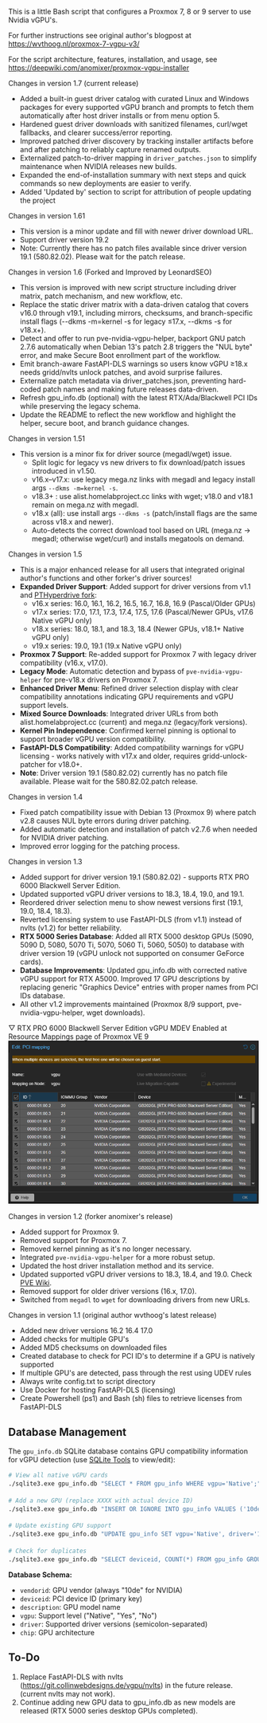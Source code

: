 This is a little Bash script that configures a Proxmox 7, 8 or 9 server to use Nvidia vGPU's. 

For further instructions see original author's blogpost at https://wvthoog.nl/proxmox-7-vgpu-v3/

For the script architecture, features, installation, and usage, see https://deepwiki.com/anomixer/proxmox-vgpu-installer

Changes in version 1.7 (current release)
- Added a built-in guest driver catalog with curated Linux and Windows packages for every supported vGPU branch and prompts to fetch them automatically after host driver installs or from menu option 5.
- Hardened guest driver downloads with sanitized filenames, curl/wget fallbacks, and clearer success/error reporting.
- Improved patched driver discovery by tracking installer artifacts before and after patching to reliably capture renamed outputs.
- Externalized patch-to-driver mapping in `driver_patches.json` to simplify maintenance when NVIDIA releases new builds.
- Expanded the end-of-installation summary with next steps and quick commands so new deployments are easier to verify.
- Added 'Updated by' section to script for attribution of people updating the project

Changes in version 1.61
- This version is a minor update and fill with newer driver download URL.
- Support driver version 19.2
- Note: Currently there has no patch files available since driver version 19.1 (580.82.02). Please wait for the patch release.

Changes in version 1.6 (Forked and Improved by LeonardSEO)
- This version is improved with new script structure including driver matrix, patch mechanism, and new workflow, etc.
- Replace the static driver matrix with a data-driven catalog that covers v16.0 through v19.1, including mirrors, checksums, and branch-specific install flags (--dkms -m=kernel -s for legacy ≤17.x, --dkms -s for v18.x+).
- Detect and offer to run pve-nvidia-vgpu-helper, backport GNU patch 2.7.6 automatically when Debian 13's patch 2.8 triggers the "NUL byte" error, and make Secure Boot enrollment part of the workflow.
- Emit branch-aware FastAPI-DLS warnings so users know vGPU ≥18.x needs gridd/nvlts unlock patches, and avoid surprise failures.
- Externalize patch metadata via driver_patches.json, preventing hard-coded patch names and making future releases data-driven.
- Refresh gpu_info.db (optional) with the latest RTX/Ada/Blackwell PCI IDs while preserving the legacy schema.
- Update the README to reflect the new workflow and highlight the helper, secure boot, and branch guidance changes.

Changes in version 1.51
- This version is a minor fix for driver source (megadl/wget) issue.
  - Split logic for legacy vs new drivers to fix download/patch issues introduced in v1.50.
  - v16.x–v17.x: use legacy mega.nz links with megadl and legacy install args `--dkms -m=kernel -s`.
  - v18.3+ : use alist.homelabproject.cc links with wget; v18.0 and v18.1 remain on mega.nz with megadl.
  - v18.x (all): use install args `--dkms -s` (patch/install flags are the same across v18.x and newer).
  - Auto-detects the correct download tool based on URL (mega.nz -> megadl; otherwise wget/curl) and installs megatools on demand.

Changes in version 1.5
- This is a major enhanced release for all users that integrated original author's functions and other forker's driver sources!
- **Expanded Driver Support**: Added support for driver versions from v1.1 and [PTHyperdrive fork](https://github.com/PTHyperdrive/proxmox-vgpu-installer):
  - v16.x series: 16.0, 16.1, 16.2, 16.5, 16.7, 16.8, 16.9 (Pascal/Older GPUs)
  - v17.x series: 17.0, 17.1, 17.3, 17.4, 17.5, 17.6 (Pascal/Newer GPUs, v17.6 Native vGPU only)
  - v18.x series: 18.0, 18.1, and 18.3, 18.4 (Newer GPUs, v18.1+ Native vGPU only)
  - v19.x series: 19.0, 19.1 (19.x Native vGPU only)
- **Proxmox 7 Support**: Re-added support for Proxmox 7 with legacy driver compatibility (v16.x, v17.0).
- **Legacy Mode**: Automatic detection and bypass of `pve-nvidia-vgpu-helper` for pre-v18.x drivers on Proxmox 7.
- **Enhanced Driver Menu**: Refined driver selection display with clear compatibility annotations indicating GPU requirements and vGPU support levels.
- **Mixed Source Downloads**: Integrated driver URLs from both alist.homelabproject.cc (current) and mega.nz (legacy/fork versions).
- **Kernel Pin Independence**: Confirmed kernel pinning is optional to support broader vGPU version compatibility.
- **FastAPI-DLS Compatibility**: Added compatibility warnings for vGPU licensing - works natively with v17.x and older, requires gridd-unlock-patcher for v18.0+.
- **Note**: Driver version 19.1 (580.82.02) currently has no patch file available. Please wait for the 580.82.02.patch release.

Changes in version 1.4
- Fixed patch compatibility issue with Debian 13 (Proxmox 9) where patch v2.8 causes NUL byte errors during driver patching.
- Added automatic detection and installation of patch v2.7.6 when needed for NVIDIA driver patching.
- Improved error logging for the patching process.

Changes in version 1.3
- Added support for driver version 19.1 (580.82.02) - supports RTX PRO 6000 Blackwell Server Edition.
- Updated supported vGPU driver versions to 18.3, 18.4, 19.0, and 19.1.
- Reordered driver selection menu to show newest versions first (19.1, 19.0, 18.4, 18.3).
- Reverted licensing system to use FastAPI-DLS (from v1.1) instead of nvlts (v1.2) for better reliability.
- **RTX 5000 Series Database**: Added all RTX 5000 desktop GPUs (5090, 5090 D, 5080, 5070 Ti, 5070, 5060 Ti, 5060, 5050) to database with driver version 19 (vGPU unlock not supported on consumer GeForce cards).
- **Database Improvements**: Updated gpu_info.db with corrected native vGPU support for RTX A5000. Improved 17 GPU descriptions by replacing generic "Graphics Device" entries with proper names from PCI IDs database.
- All other v1.2 improvements maintained (Proxmox 8/9 support, pve-nvidia-vgpu-helper, wget downloads).

▽ RTX PRO 6000 Blackwell Server Edition vGPU MDEV Enabled at Resource Mappings page of Proxmox VE 9
![vgpu](pic/vgpu-rtxpro6kbwse-pcimapping.png)


Changes in version 1.2 (forker anomixer's release)
- Added support for Proxmox 9.
- Removed support for Proxmox 7.
- Removed kernel pinning as it's no longer necessary.
- Integrated `pve-nvidia-vgpu-helper` for a more robust setup.
- Updated the host driver installation method and its service.
- Updated supported vGPU driver versions to 18.3, 18.4, and 19.0. Check [PVE Wiki](https://pve.proxmox.com/wiki/NVIDIA_vGPU_on_Proxmox_VE#Software_Versions).
- Removed support for older driver versions (16.x, 17.0).
- Switched from `megadl` to `wget` for downloading drivers from new URLs.

Changes in version 1.1 (original author wvthoog's latest release)
- Added new driver versions
    16.2
    16.4
    17.0
- Added checks for multiple GPU's
- Added MD5 checksums on downloaded files
- Created database to check for PCI ID's to determine if a GPU is natively supported
- If multiple GPU's are detected, pass through the rest using UDEV rules
- Always write config.txt to script directory
- Use Docker for hosting FastAPI-DLS (licensing)
- Create Powershell (ps1) and Bash (sh) files to retrieve licenses from FastAPI-DLS

## Database Management

The `gpu_info.db` SQLite database contains GPU compatibility information for vGPU detection (use [SQLite Tools](https://sqlite.org/download.html) to view/edit):

```bash
# View all native vGPU cards
./sqlite3.exe gpu_info.db "SELECT * FROM gpu_info WHERE vgpu='Native';"

# Add a new GPU (replace XXXX with actual device ID)
./sqlite3.exe gpu_info.db "INSERT OR IGNORE INTO gpu_info VALUES ('10de', 'XXXX', 'GPU Name', 'Native', '19;18;17', 'Architecture');"

# Update existing GPU support
./sqlite3.exe gpu_info.db "UPDATE gpu_info SET vgpu='Native', driver='19;18;17' WHERE deviceid='XXXX';"

# Check for duplicates
./sqlite3.exe gpu_info.db "SELECT deviceid, COUNT(*) FROM gpu_info GROUP BY deviceid HAVING COUNT(*) > 1;"
```

**Database Schema:**
- `vendorid`: GPU vendor (always "10de" for NVIDIA)
- `deviceid`: PCI device ID (primary key)
- `description`: GPU model name
- `vgpu`: Support level ("Native", "Yes", "No")
- `driver`: Supported driver versions (semicolon-separated)
- `chip`: GPU architecture

## To-Do
1.  Replace FastAPI-DLS with nvlts (https://git.collinwebdesigns.de/vgpu/nvlts) in the future release. (current nvlts may not work).
2.  Continue adding new GPU data to gpu_info.db as new models are released (RTX 5000 series desktop GPUs completed).









